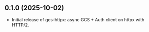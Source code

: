 0.1.0 (2025-10-02)
-------------------
- Initial release of gcs-httpx: async GCS + Auth client on httpx with HTTP/2.


